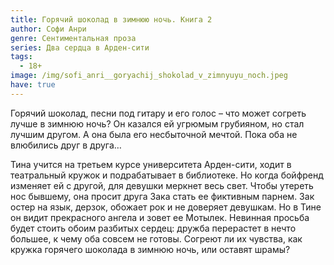 ```yaml
---
title: Горячий шоколад в зимнюю ночь. Книга 2
author: Софи Анри
genre: Сентиментальная проза
series: Два сердца в Арден-сити
tags:
  - 18+
image: /img/sofi_anri__goryachij_shokolad_v_zimnyuyu_noch.jpeg
have: true
---
```

Горячий шоколад, песни под гитару и его голос – что может согреть лучше в зимнюю ночь? Он казался ей угрюмым грубияном, но стал лучшим другом. А она была его несбыточной мечтой. Пока оба не влюбились друг в друга…

Тина учится на третьем курсе университета Арден-сити, ходит в театральный кружок и подрабатывает в библиотеке. Но когда бойфренд изменяет ей с другой, для девушки меркнет весь свет. Чтобы утереть нос бывшему, она просит друга Зака стать ее фиктивным парнем. Зак остер на язык, дерзок, обожает рок и не доверяет девушкам. Но в Тине он видит прекрасного ангела и зовет ее Мотылек. Невинная просьба будет стоить обоим разбитых сердец: дружба перерастет в нечто большее, к чему оба совсем не готовы. Согреют ли их чувства, как кружка горячего шоколада в зимнюю ночь, или оставят шрамы?